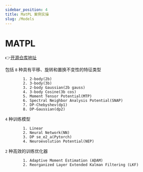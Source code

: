 ```yaml
---
sidebar_position: 4
title: MatPL 案例实操
slug: /Models
---
```

# MATPL
👉[开源仓库地址](https://github.com/LonxunQuantum/MatPL)

包括 `8` 种具有平移、旋转和置换不变性的特征类型
```
        1. 2-body(2b)
        2. 3-body(3b)
        3. 2-body Gaussian(2b gauss)
        4. 3-body Cosine(3b cos)
        5. Moment Tensor Potential(MTP)
        6. Spectral Neighbor Analysis Potential(SNAP)
        7. DP-Chebyshev(dp1)
        8. DP-Gaussian(dp2)
```

`4` 种训练模型
```
        1. Linear
        2. Neural Network(NN)
        3. DP se_e2_a(Pytorch)
        4. Neuroevolution Potential(NEP)
```
`2` 种高效的训练优化器
```
        1. Adaptive Moment Estimation (ADAM)
        2. Reorganized Layer Extended Kalman Filtering (LKF)
```
<!-- 
:::tip

Linear model 中需指定 feature type 生成 descriptor，针对实际训练选择需要在 optimizer 中写不同训练组分的 weight；

NN model 与 linear model 相似，需要指定 feature type 生成 descriptor，区别在于增加了 fitting net 与具体的 optimizer(如 Adam, LKF)；

DP model 的 fitting net, optimizer 与 NN model 一致，区别在于 descriptor 通过 embedding net 处理，不需要指定 feature type。

**除此之外，dp model 产生目前有两种力场导出方式，一种是通过`MatPL extract_ff`命令导出(程序默认导出, `*.ff`)，另一种是通过`MatPL script`命令导出（手动导出，根据使用 gpu/cpu 版本 lammps，`*.pt`）。前者为旧版力场文件，对应需要编译不同的 lammps 版本，该版本与 Linear/NN model 一致。后者为 libtorch 版本，目前仅适用于 DP model。**

::: -->
